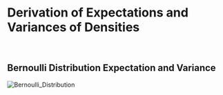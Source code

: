 # Derivation of Expectations and Variances of Densities
<br>

## Bernoulli Distribution Expectation and Variance

![Bernoulli_Distribution](https://user-images.githubusercontent.com/76843403/129593714-e922f074-75ef-4ad3-94f7-edc3212eebd5.jpeg)

